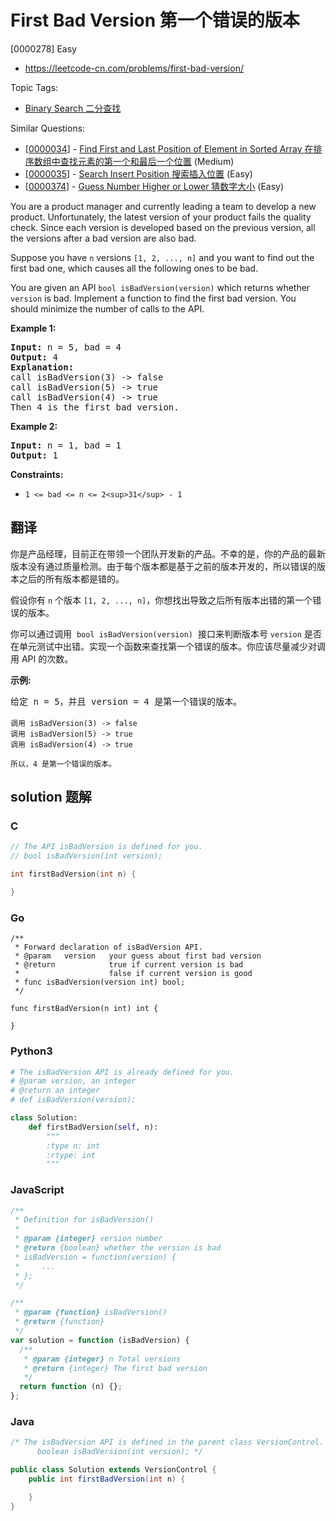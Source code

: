 # First Bad Version 第一个错误的版本

[0000278] Easy

- https://leetcode-cn.com/problems/first-bad-version/

Topic Tags:

- [Binary Search 二分查找](https://leetcode-cn.com/tag/binary-search/)

Similar Questions:

- [[0000034](https://leetcode-cn.com/problems/find-first-and-last-position-of-element-in-sorted-array/)] - [Find First and Last Position of Element in Sorted Array 在排序数组中查找元素的第一个和最后一个位置](./0000034.find-first-and-last-position-of-element-in-sorted-array.md) (Medium)
- [[0000035](https://leetcode-cn.com/problems/search-insert-position/)] - [Search Insert Position 搜索插入位置](./0000035.search-insert-position.md) (Easy)
- [[0000374](https://leetcode-cn.com/problems/guess-number-higher-or-lower/)] - [Guess Number Higher or Lower 猜数字大小](./0000374.guess-number-higher-or-lower.md) (Easy)

You are a product manager and currently leading a team to develop a new product. Unfortunately, the latest version of your product fails the quality check. Since each version is developed based on the previous version, all the versions after a bad version are also bad.

Suppose you have `n` versions `[1, 2, ..., n]` and you want to find out the first bad one, which causes all the following ones to be bad.

You are given an API `bool isBadVersion(version)` which returns whether `version` is bad. Implement a function to find the first bad version. You should minimize the number of calls to the API.

**Example 1:**

<pre><strong>Input:</strong> n = 5, bad = 4
<strong>Output:</strong> 4
<strong>Explanation:</strong>
call isBadVersion(3) -&gt; false
call isBadVersion(5)&nbsp;-&gt; true
call isBadVersion(4)&nbsp;-&gt; true
Then 4 is the first bad version.
</pre>

**Example 2:**

<pre><strong>Input:</strong> n = 1, bad = 1
<strong>Output:</strong> 1
</pre>

**Constraints:**

- `1 <= bad <= n <= 2<sup>31</sup> - 1`

## 翻译

你是产品经理，目前正在带领一个团队开发新的产品。不幸的是，你的产品的最新版本没有通过质量检测。由于每个版本都是基于之前的版本开发的，所以错误的版本之后的所有版本都是错的。

假设你有 `n` 个版本 `[1, 2, ..., n]`，你想找出导致之后所有版本出错的第一个错误的版本。

你可以通过调用  `bool isBadVersion(version)`  接口来判断版本号 `version` 是否在单元测试中出错。实现一个函数来查找第一个错误的版本。你应该尽量减少对调用 API 的次数。

**示例:**

<pre>给定 n = 5，并且 version = 4 是第一个错误的版本。

<code>调用 isBadVersion(3) -&gt; false
调用 isBadVersion(5)&nbsp;-&gt; true
调用 isBadVersion(4)&nbsp;-&gt; true

所以，4 是第一个错误的版本。&nbsp;</code></pre>

## solution 题解

### C

```c
// The API isBadVersion is defined for you.
// bool isBadVersion(int version);

int firstBadVersion(int n) {

}
```

### Go

```golang
/**
 * Forward declaration of isBadVersion API.
 * @param   version   your guess about first bad version
 * @return 	 	      true if current version is bad
 *			          false if current version is good
 * func isBadVersion(version int) bool;
 */

func firstBadVersion(n int) int {

}
```

### Python3

```python
# The isBadVersion API is already defined for you.
# @param version, an integer
# @return an integer
# def isBadVersion(version):

class Solution:
    def firstBadVersion(self, n):
        """
        :type n: int
        :rtype: int
        """

```

### JavaScript

```javascript
/**
 * Definition for isBadVersion()
 *
 * @param {integer} version number
 * @return {boolean} whether the version is bad
 * isBadVersion = function(version) {
 *     ...
 * };
 */

/**
 * @param {function} isBadVersion()
 * @return {function}
 */
var solution = function (isBadVersion) {
  /**
   * @param {integer} n Total versions
   * @return {integer} The first bad version
   */
  return function (n) {};
};
```

### Java

```java
/* The isBadVersion API is defined in the parent class VersionControl.
      boolean isBadVersion(int version); */

public class Solution extends VersionControl {
    public int firstBadVersion(int n) {

    }
}
```
